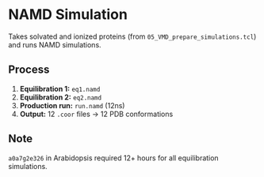 # NAMD Simulation

Takes solvated and ionized proteins (from `05_VMD_prepare_simulations.tcl`) and runs NAMD simulations.

## Process

1. **Equilibration 1:** `eq1.namd`
2. **Equilibration 2:** `eq2.namd`  
3. **Production run:** `run.namd` (12ns)
4. **Output:** 12 `.coor` files → 12 PDB conformations

## Note

`a0a7g2e326` in Arabidopsis required 12+ hours for all equilibration simulations.